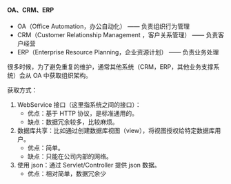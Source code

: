 #### OA、CRM、ERP

* OA（Office Automation，办公自动化） —— 负责组织行为管理
* CRM（Customer Relationship Management ，客户关系管理） —— 负责客户经营
* ERP（Enterprise Resource Planning，企业资源计划） —— 负责业务处理

很多时候，为了避免重复的维护，通常其他系统（CRM，ERP，其他业务支撑系统）会从 OA 中获取组织架构。

获取方式：

1. WebService 接口（这里指系统之间的接口）：
   * 优点：基于 HTTP 协议，是标准通用的。
   * 缺点：数据冗余较多，比较麻烦。
2. 数据库共享：比如通过创建数据库视图（view），将视图授权给特定数据库用户。
   * 优点：简单。
   * 缺点：只能在公司内部的网络。
3. 使用 json：通过 Servlet/Controller 提供 json 数据。
   * 优点：相对简单，数据冗余少